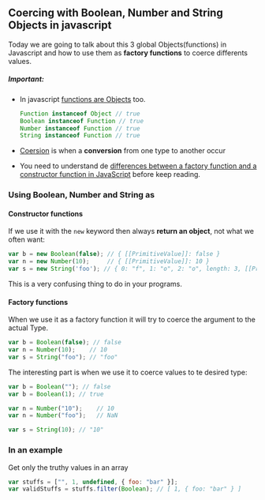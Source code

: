 ## Coercing with Boolean, Number and String Objects in javascript
Today we are going to talk about this 3 global Objects(functions)  in Javascript and how to use them as **factory functions** to coerce differents values.   
##### Important:
- In javascript [functions are Objects](https://github.com/getify/You-Dont-Know-JS/blob/master/up%20%26%20going/ch2.md#values--types) too.

  ```javascript
  Function instanceof Object // true
  Boolean instanceof Function // true    
  Number instanceof Function // true    
  String instanceof Function // true    
  ```
- [Coersion](https://github.com/getify/You-Dont-Know-JS/blob/master/up%20%26%20going/ch2.md#coercion) is when a **conversion** from one type to another occur
- You need to understand de [differences between a factory function and a constructor function in JavaScript](https://medium.com/javascript-scene/javascript-factory-functions-vs-constructor-functions-vs-classes-2f22ceddf33e#.ogi8o4gs5) before keep reading.

### Using Boolean, Number and String as

#### Constructor functions
If we use it with the `new` keyword then always **return an object**, not what we often want:

```javascript
var b = new Boolean(false); // { [[PrimitiveValue]]: false }
var n = new Number(10);     // { [[PrimitiveValue]]: 10 }
var s = new String('foo'); // { 0: "f", 1: "o", 2: "o", length: 3, [[PrimitiveValue]]: "foo" }
```
This is a very confusing thing to do in your programs.

#### Factory functions
When we use it as a factory function it will try to coerce the argument to the actual Type.

```javascript
var b = Boolean(false); // false
var n = Number(10);    // 10
var s = String("foo"); // "foo"
```

The interesting part is when we use it to coerce values to te desired type:

```javascript
var b = Boolean(""); // false
var b = Boolean(1); // true

var n = Number("10");    // 10
var n = Number("foo");   // NaN

var s = String(10); // "10"
```

### In an example
Get only the truthy values in an array

```javascript
var stuffs = ["", 1, undefined, { foo: "bar" }];
var validStuffs = stuffs.filter(Boolean); // [ 1, { foo: "bar" } ]
```
